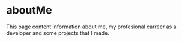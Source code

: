 # aboutMe
This page content information about me, my profesional carreer as a developer and some projects that I made.
